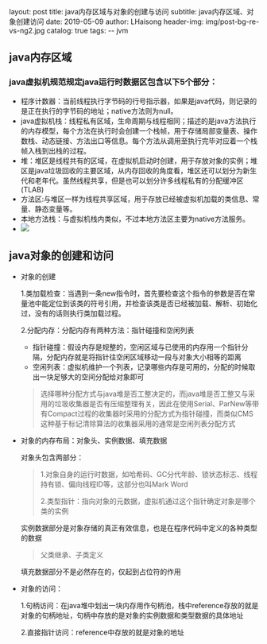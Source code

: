 
layout:     post
title:      java内存区域与对象的创建与访问
subtitle:   java内存区域、对象创建访问
date:       2019-05-09
author:     LHaisong
header-img: img/post-bg-re-vs-ng2.jpg
catalog: true
tags:
    -- jvm
    
## java内存区域

### java虚拟机规范规定java运行时数据区包含以下5个部分：

- 程序计数器：当前线程执行字节码的行号指示器，如果是java代码，则记录的是正在执行的字节码的地址；native方法则为null。
- java虚拟机栈：线程私有区域，生命周期与线程相同；描述的是java方法执行的内存模型，每个方法在执行时会创建一个栈帧，用于存储局部变量表、操作数栈、动态链接、方法出口等信息。每个方法从调用至执行完毕对应着一个栈帧入栈到出栈的过程。
- 堆：堆区是线程共有的区域，在虚拟机启动时创建，用于存放对象的实例；堆区是java垃圾回收的主要区域，从内存回收的角度看，堆区还可以划分为新生代和老年代。虽然线程共享，但是也可以划分许多线程私有的分配缓冲区(TLAB)
- 方法区:与堆区一样为线程共享区域，用于存放已经被虚拟机加载的类信息、常量、静态变量等。
- 本地方法栈：与虚拟机栈内类似，不过本地方法区主要为native方法服务。
- ![](https://res.cloudinary.com/dzdyb9ta5/image/upload/v1567046036/img/29_gdafes.png)

## java对象的创建和访问

- 对象的创建

  1.类加载检查：当遇到一条new指令时，首先要检查这个指令的参数是否在常量池中能定位到该类的符号引用，并检查该类是否已经被加载、解析、初始化过，没有的话则执行类加载过程。

  2.分配内存：分配内存有两种方法：指针碰撞和空闲列表

  - 指针碰撞：假设内存是规整的，空闲区域与已使用的内存用一个指针分隔，分配内存就是将指针往空闲区域移动一段与对象大小相等的距离
  - 空闲列表：虚拟机维护一个列表，记录哪些内存是可用的，分配的时候取出一块足够大的空间分配给对象即可

  > 选择哪种分配方式与java堆是否工整决定的，而java堆是否工整又与采用的垃圾收集器是否有压缩整理有关，因此在使用Serial、ParNew等带有Compact过程的收集器时采用的分配方式为指针碰撞，而类似CMS这种基于标记清除算法的收集器采用的通常是空闲列表分配方式

- 对象的内存布局：对象头、实例数据、填充数据

  对象头包含两部分：

  > 1.对象自身的运行时数据，如哈希码、GC分代年龄、锁状态标志、线程持有锁、偏向线程ID等，这部分也叫Mark Word
  >
  > 2.类型指针：指向对象的元数据，虚拟机通过这个指针确定对象是哪个类的实例

  实例数据部分是对象存储的真正有效信息，也是在程序代码中定义的各种类型的数据

  > 父类继承、子类定义

  填充数据部分不是必然存在的，仅起到占位符的作用

  

- 对象的访问：

  1.句柄访问：在java堆中划出一块内存用作句柄池，栈中reference存放的就是对象的句柄地址，句柄中存放的是对象的实例数据和类型数据的具体地址

  2.直接指针访问：reference中存放的就是对象的地址

